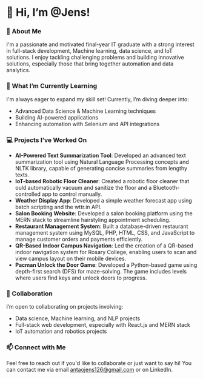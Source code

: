 
# 👋 Hi, I’m @Jens!

### 👀 About Me
I'm a passionate and motivated final-year IT graduate with a strong interest in full-stack development, Machine learning, data science, and IoT solutions. I enjoy tackling challenging problems and building innovative solutions, especially those that bring together automation and data analytics.

### 🌱 What I’m Currently Learning
I'm always eager to expand my skill set! Currently, I’m diving deeper into:
- Advanced Data Science & Machine Learning techniques
- Building AI-powered applications
- Enhancing automation with Selenium and API integrations

### 💻 Projects I’ve Worked On
- **AI-Powered Text Summarization Tool**: Developed an advanced text summarization tool using Natural Language Processing concepts and NLTK library, capable of generating concise summaries from lengthy texts.
- **IoT-based Robotic Floor Cleaner**: Created a robotic floor cleaner that ould automatically vacuum and sanitize the floor and a Bluetooth-controlled app to control manually.
- **Weather Display App**: Developed a simple weather forecast app using batch scripting and the wttr.in API.
- **Salon Booking Website**: Developed a salon booking platform using the MERN stack to streamline hairstyling appointment scheduling.
- **Restaurant Management System**: Built a database-driven restaurant management system using MySQL, PHP, HTML, CSS, and JavaScript to manage customer orders and payments efficiently.
- **QR-Based Indoor Campus Navigation**: Led the creation of a QR-based indoor navigation system for Rosary College, enabling users to scan and view campus layout on their mobile devices.
- **Pacman Unlock the Door Game**: Developed a Python-based game using depth-first search (DFS) for maze-solving. The game includes levels where users find keys and unlock doors to progress.

### 💞️ Collaboration
I’m open to collaborating on projects involving:
- Data science, Machine learning, and NLP projects
- Full-stack web development, especially with React.js and MERN stack
- IoT automation and robotics projects

### 📫 Connect with Me
Feel free to reach out if you'd like to collaborate or just want to say hi! You can contact me via email antaojens126@gmail.com or on LinkedIn.

